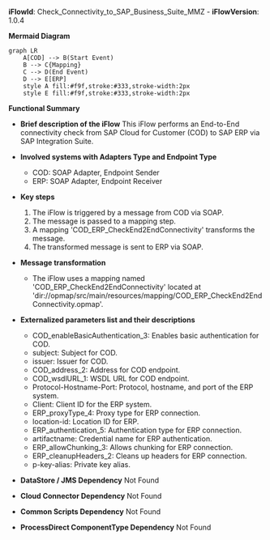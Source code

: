 **iFlowId**: Check_Connectivity_to_SAP_Business_Suite_MMZ - **iFlowVersion**: 1.0.4

**Mermaid Diagram**
```mermaid
graph LR
    A[COD] --> B(Start Event)
    B --> C{Mapping}
    C --> D(End Event)
    D --> E[ERP]
    style A fill:#f9f,stroke:#333,stroke-width:2px
    style E fill:#f9f,stroke:#333,stroke-width:2px
```
**Functional Summary**
- **Brief description of the iFlow**
This iFlow performs an End-to-End connectivity check from SAP Cloud for Customer (COD) to SAP ERP via SAP Integration Suite.

- **Involved systems with Adapters Type and Endpoint Type**
    - COD: SOAP Adapter, Endpoint Sender
    - ERP: SOAP Adapter, Endpoint Receiver

- **Key steps**
    1. The iFlow is triggered by a message from COD via SOAP.
    2. The message is passed to a mapping step.
    3. A mapping 'COD_ERP_CheckEnd2EndConnectivity' transforms the message.
    4. The transformed message is sent to ERP via SOAP.

- **Message transformation**
    - The iFlow uses a mapping named 'COD_ERP_CheckEnd2EndConnectivity' located at 'dir://opmap/src/main/resources/mapping/COD_ERP_CheckEnd2EndConnectivity.opmap'.

- **Externalized parameters list and their descriptions**
    - COD_enableBasicAuthentication_3: Enables basic authentication for COD.
    - subject: Subject for COD.
    - issuer: Issuer for COD.
    - COD_address_2: Address for COD endpoint.
    - COD_wsdlURL_1: WSDL URL for COD endpoint.
    - Protocol-Hostname-Port: Protocol, hostname, and port of the ERP system.
    - Client: Client ID for the ERP system.
    - ERP_proxyType_4: Proxy type for ERP connection.
    - location-id: Location ID for ERP.
    - ERP_authentication_5: Authentication type for ERP connection.
    - artifactname: Credential name for ERP authentication.
    - ERP_allowChunking_3: Allows chunking for ERP connection.
    - ERP_cleanupHeaders_2: Cleans up headers for ERP connection.
    - p-key-alias: Private key alias.

- **DataStore / JMS Dependency**
Not Found

- **Cloud Connector Dependency**
Not Found

- **Common Scripts Dependency**
Not Found

- **ProcessDirect ComponentType Dependency**
Not Found